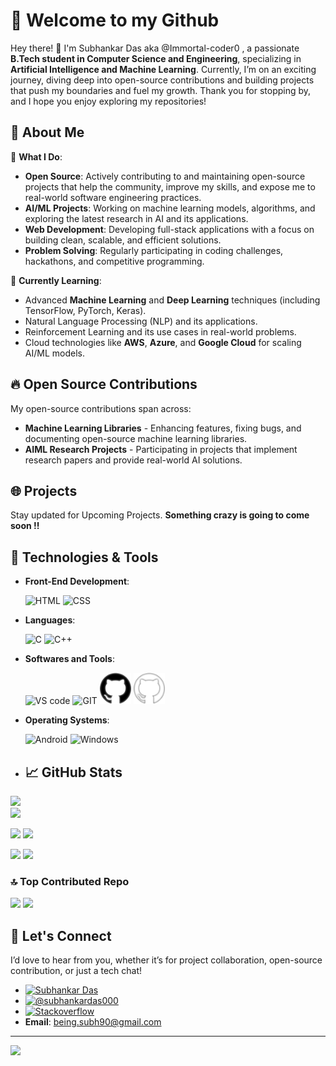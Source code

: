 # 🌟 Welcome to my Github

Hey there! 👋 I'm Subhankar Das aka @Immortal-coder0 , a passionate **B.Tech student in Computer Science and Engineering**, specializing in **Artificial Intelligence and Machine Learning**. Currently, I’m on an exciting journey, diving deep into open-source contributions and building projects that push my boundaries and fuel my growth. Thank you for stopping by, and I hope you enjoy exploring my repositories!

## 🚀 About Me

💼 **What I Do**:
- **Open Source**: Actively contributing to and maintaining open-source projects that help the community, improve my skills, and expose me to real-world software engineering practices.
- **AI/ML Projects**: Working on machine learning models, algorithms, and exploring the latest research in AI and its applications.
- **Web Development**: Developing full-stack applications with a focus on building clean, scalable, and efficient solutions.
- **Problem Solving**: Regularly participating in coding challenges, hackathons, and competitive programming.

🌱 **Currently Learning**:
- Advanced **Machine Learning** and **Deep Learning** techniques (including TensorFlow, PyTorch, Keras).
- Natural Language Processing (NLP) and its applications.
- Reinforcement Learning and its use cases in real-world problems.
- Cloud technologies like **AWS**, **Azure**, and **Google Cloud** for scaling AI/ML models.

## 🔥 Open Source Contributions

My open-source contributions span across:
- **Machine Learning Libraries** - Enhancing features, fixing bugs, and documenting open-source machine learning libraries.
- **AIML Research Projects** - Participating in projects that implement research papers and provide real-world AI solutions.

## 🌐 Projects

Stay updated for Upcoming Projects. **Something crazy is going to come soon !!**

## 🔧 Technologies & Tools

- **Front-End Development**:

     <img width=50 src="https://cdn.jsdelivr.net/gh/devicons/devicon@latest/icons/html5/html5-original.svg" title="HTML"/> <img width=50 src="https://cdn.jsdelivr.net/gh/devicons/devicon@latest/icons/css3/css3-original.svg" title="CSS"/> 

- **Languages**:

     <img width=50 src="https://cdn.jsdelivr.net/gh/devicons/devicon@latest/icons/c/c-original.svg" title="C"/>  <img width=50 src="https://cdn.jsdelivr.net/gh/devicons/devicon@latest/icons/cplusplus/cplusplus-original.svg" title="C++"/>

- **Softwares and Tools**:
  
     <img width=50 src="https://cdn.jsdelivr.net/gh/devicons/devicon@latest/icons/vscode/vscode-original.svg" title="VS code"/>   <img width=50 src="https://cdn.jsdelivr.net/gh/devicons/devicon@latest/icons/git/git-original.svg" title="GIT"/>  <img src="https://raw.githubusercontent.com/GiorgosXou/Random-stuff/main/Programming/StackOverflow/Answers/70200610_11465149/b.png#gh-light-mode-only" height="50" width="50"/>  <img src="https://raw.githubusercontent.com/GiorgosXou/Random-stuff/main/Programming/StackOverflow/Answers/70200610_11465149/w.png#gh-dark-mode-only" height="50" width="50"/>  
- **Operating Systems**:
  
     <img width=50 src="https://cdn.jsdelivr.net/gh/devicons/devicon@latest/icons/android/android-plain.svg" title="Android"/> <img width=50 src="https://user-images.githubusercontent.com/25181517/186884150-05e9ff6d-340e-4802-9533-2c3f02363ee3.png" title="Windows">
  
- ## 📈 GitHub Stats
  
[![](https://github-readme-stats.vercel.app/api?username=Immortalcoder0&theme=react&show_icons=true&include_all_commits=true&&card_width=492#gh-dark-mode-only)](https://github.com/Immortalcoder0/github-readme-stats#gh-dark-mode-only)  
[![](https://github-readme-stats.vercel.app/api?username=Immortalcoder0&theme=swift&show_icons=true&include_all_commits=true&&card_width=492#gh-light-mode-only)](https://github.com/Immortalcoder0/github-readme-stats#gh-light-mode-only)

[![](https://github-readme-streak-stats.herokuapp.com/?user=Immortalcoder0&theme=react&hide_border=false&&card_width=492#gh-dark-mode-only)](https://github.com/Immortalcoder0/github-readme-stats#gh-dark-mode-only) 
[![](https://github-readme-streak-stats.herokuapp.com/?user=Immortalcoder0&theme=swift&hide_border=false&&card_width=492#gh-light-mode-only)](https://github.com/Immortalcoder0/github-readme-stats#gh-light-mode-only)<br/>

[![](https://github-readme-stats.anuraghazra1.vercel.app/api/top-langs/?username=Immortalcoder0&theme=react&hide_border=false&no-bg=true&no-frame=true&langs_count=10&&card_width=492#gh-dark-mode-only)](https://github.com/Immortalcoder0/github-readme-stats#gh-dark-mode-only)
[![](https://github-readme-stats.anuraghazra1.vercel.app/api/top-langs/?username=Immortalcoder0&theme=swift&hide_border=false&no-bg=true&no-frame=true&langs_count=10&&card_width=492#gh-light-mode-only)](https://github.com/Immortalcoder0/github-readme-stats#gh-light-mode-only)

### 🔝 Top Contributed Repo
[![](https://github-contributor-stats.vercel.app/api?username=Immortalcoder0&limit=5&hide_border=false&theme=react&combine_all_yearly_contributions=true&&card_width=492#gh-dark-mode-only)](https://github.com/Immortalcoder0/github-readme-stats#gh-dark-mode-only)
[![](https://github-contributor-stats.vercel.app/api?username=Immortalcoder0&limit=5&hide_border=false&theme=swift&combine_all_yearly_contributions=true&&card_width=492#gh-light-mode-only)](https://github.com/Immortalcoder0/github-readme-stats#gh-light-mode-only)

## 🔗 Let's Connect
I’d love to hear from you, whether it’s for project collaboration, open-source contribution, or just a tech chat!

- [![Subhankar Das](https://img.shields.io/badge/LinkedIn-b3b3ff?style=flat&logo=LinkedIn&logoColor=ffffff&color=007acc)](https://linkedin.com/in/sd000/)
- [![@subhankardas000](https://img.shields.io/badge/%20Twitter%20-ffffff?style=flat&logo=X&logoColor=ffffff&color=000000)](https://x.com/subhankardas000)
- [![Stackoverflow](https://img.shields.io/badge/-Stackoverflow-FE7A16?styale=flat&logo=stack-overflow&logoColor=white)](https://stackoverflow.com/users/28272330/immortal-coder)
- **Email**: [being.subh90@gmail.com](mailto:being.subh90@gmail.com)
---------
[![](https://visitcount.itsvg.in/api?id=Immortal-coder0&icon=1&color=5)](https://visitcount.itsvg.in)
